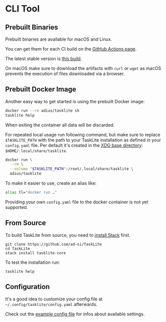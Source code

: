 # CLI Tool

## Prebuilt Binaries

Prebuilt binaries are available for macOS and Linux.

You can get them for each CI build on the
[GitHub Actions page](https://github.com/ad-si/TaskLite/actions).

The latest stable version is
[this build](https://github.com/ad-si/TaskLite/actions/runs/43430836).

On macOS make sure to download the artifacts with `curl` or `wget`
as macOS prevents the execution of files downloaded via a browser.


## Prebuilt Docker Image

Another easy way to get started is using the prebuilt Docker image:

```sh
docker run --rm adius/tasklite sh
tasklite help
```

When exiting the container all data will be discarded.

For repeated local usage run following command,
but make sure to replace `$TASKLITE_PATH` with the path to your
TaskLite installation as defined in your `config.yaml` file.
Per default it's created in the [XDG base directory]:
`$HOME/.local/share/tasklite`.

[XDG base directory]: https://standards.freedesktop.org/basedir-spec/latest/

```sh
docker run \
  --rm \
  --volume "$TASKLITE_PATH":/root/.local/share/tasklite \
  adius/tasklite
```

To make it easier to use, create an alias like:

```sh
alias tl="docker run …"
```

Providing your own `config.yaml` file to the docker container
is not yet supported.


## From Source

To build TaskLite from source, you need to [install Stack] first.

[install Stack]: https://docs.haskellstack.org/en/stable/install_and_upgrade/

```shell
git clone https://github.com/ad-si/TaskLite
cd TaskLite
stack install tasklite-core
```

To test the installation run:

```shell
tasklite help
```


## Configuration

It's a good idea to customize your config file
at `~/.config/tasklite/config.yaml` afterwards.

Check out the [example config file] for infos about available settings.

[example config file]:
  https://github.com/ad-si/TaskLite/blob/master/tasklite-core/example-config.yaml
